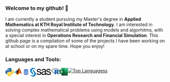 ### Welcome to my github! 👋

I am currently a student pursuing my Master's degree in **Applied Mathematics at KTH Royal Institute of Technology**. I am interested in solving complex mathematical problems using models and algorhitms, with a special interest in **Operations Research and Financial Simulation**. This github page is a compilation of some of the projects I have been working on at school or on my spare time. Hope you enjoy!

### Languages and Tools:

[<img align="left" alt="Python" width="26px" src="https://github.com/danielzliu/danielzliu/blob/main/images/python.png" />]()
[<img align="left" alt="Matlab" width="26px" src="https://github.com/danielzliu/danielzliu/blob/main/images/matlab.png" />]()
[<img align="left" alt="SQL" width="26px" src="https://github.com/danielzliu/danielzliu/blob/main/images/sql2.png" />]()
[<img align="left" alt="SAS" width="66px" src="https://github.com/danielzliu/danielzliu/blob/main/images/sas.png" />]()
[<img align="left" alt="R" width="26px" src="https://github.com/danielzliu/danielzliu/blob/main/images/r.png" />]()
[<img align="left" alt="Excel" width="26px" src="https://github.com/danielzliu/danielzliu/blob/main/images/excel.png" />]()

[![Top Languagess](https://github-readme-stats.vercel.app/api/top-langs/?username=KodAgge&layout=compact&hide=jupyter%20notebook&include_all_commits=true&count_private=true&title_color=000000)](https://github.com/danielzliu/)

<!--
**danielzliu/danielzliu** is a ✨ _special_ ✨ repository because its `README.md` (this file) appears on your GitHub profile.

Here are some ideas to get you started:

- 🔭 I’m currently working on ...
- 🌱 I’m currently learning ...
- 👯 I’m looking to collaborate on ...
- 🤔 I’m looking for help with ...
- 💬 Ask me about ...
- 📫 How to reach me: ...
- 😄 Pronouns: ...
- ⚡ Fun fact: ...
-->
